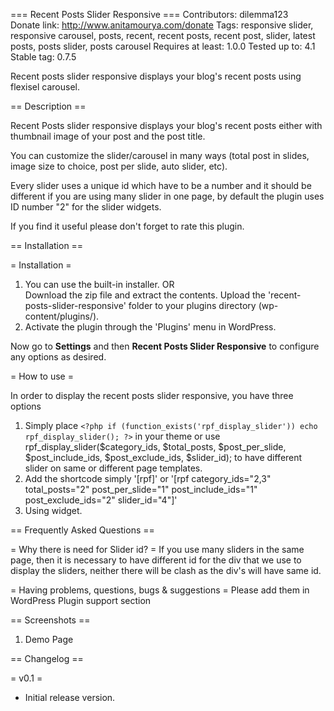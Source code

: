 === Recent Posts Slider Responsive ===
Contributors: dilemma123	
Donate link: http://www.anitamourya.com/donate
Tags: responsive slider, responsive carousel, posts, recent, recent posts, recent post, slider, latest posts, posts slider, posts carousel
Requires at least: 1.0.0
Tested up to: 4.1
Stable tag: 0.7.5

Recent posts slider responsive displays your blog's recent posts using flexisel carousel.

== Description ==

Recent Posts slider responsive displays your blog's recent posts either with thumbnail image of your post and the post title.

You can customize the slider/carousel in many ways (total post in slides, image size to choice, post per slide, auto slider, etc).

Every slider uses a unique id which have to be a number and it should be different if you are using many slider in one page, by default the plugin uses ID number "2" for the slider widgets.

If you find it useful please don't forget to rate this plugin.

== Installation ==

= Installation =

1. You can use the built-in installer.
     OR         
     Download the zip file and extract the contents.
     Upload the 'recent-posts-slider-responsive' folder to your plugins directory (wp-content/plugins/).
1. Activate the plugin through the 'Plugins' menu in WordPress.

Now go to **Settings** and then **Recent Posts Slider Responsive** to configure any options as desired.

= How to use =

In order to display the recent posts slider responsive, you have three options

1. Simply place `<?php if (function_exists('rpf_display_slider')) echo rpf_display_slider(); ?>` in your theme 
or use rpf_display_slider($category_ids, $total_posts, $post_per_slide, $post_include_ids, $post_exclude_ids, $slider_id); to have different slider on same or different page templates.
1. Add the shortcode simply '[rpf]' or '[rpf category_ids="2,3" total_posts="2" post_per_slide="1" post_include_ids="1" post_exclude_ids="2" slider_id="4"]'
1. Using widget.

== Frequently Asked Questions ==

= Why there is need for Slider id? =
If you use many sliders in the same page, then it is necessary to have different id for the div that we use to display the sliders, neither there will be clash as the div's will have same id.

= Having problems, questions, bugs & suggestions =
Please add them in WordPress Plugin support section

== Screenshots ==

1. Demo Page

== Changelog ==

= v0.1 =
* Initial release version.